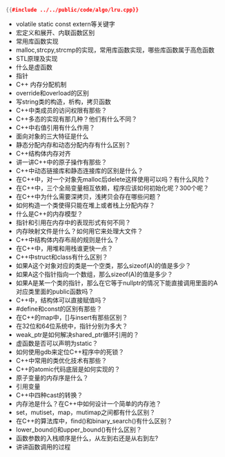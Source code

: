 ```c++
{{#include ../../public/code/algo/lru.cpp}}
```

- volatile static const extern等关键字
- 宏定义和展开、内联函数区别
- 常用库函数实现
- malloc,strcpy,strcmp的实现，常用库函数实现，哪些库函数属于高危函数
- STL原理及实现
- 什么是虚函数
- 指针
- C++ 内存分配机制
- override和overload的区别
- 写string类的构造，析构，拷贝函数
- C++中类成员的访问权限有那些？
- C++多态的实现有那几种？他们有什么不同？
- C++中右值引用有什么作用？
- 面向对象的三大特征是什么
- 静态分配内存和动态分配内存有什么区别？
- C++结构体内存对齐
- 讲一讲C++中的原子操作有那些？
- C++中动态链接库和静态连接库的区别是什么？
- 在C++中，对一个对象先malloc后delete这样使用可以吗？有什么风险？
- 在C++中，三个全局变量相互依赖，程序应该如何初始化呢？300个呢？
- 在C++中为什么需要深拷贝，浅拷贝会存在哪些问题？
- 如何构造一个类使得只能在堆上或者栈上分配内存？
- 什么是C++的内存模型？
- 指针和引用在内存中的表现形式有何不同？
- 内存映射文件是什么？如何用它来处理大文件？
- C++中结构体内存布局的规则是什么？
- 在C++中，用堆和用栈谁更快一点？
- C++中struct和class有什么区别？
- 如果A这个对象对应的类是一个空类，那么sizeof(A)的值是多少？
- 如果A这个指针指向一个数组，那么sizeof(A)的值是多少？
- 如果A是某一个类的指针，那么在它等于nullptr的情况下能直接调用里面的A对应类里面的public函数吗？
- C++中，结构体可以直接赋值吗？
- #define和const的区别有那些？
- 在C++的map中，[]与insert有那些区别？
- 在32位和64位系统中，指针分别为多大？
- weak_ptr是如何解决shared_ptr循环引用的？
- 虚函数是否可以声明为static？
- 如何使用gdb来定位C++程序中的死锁？
- C++中常用的类优化技术有那些？
- C++的atomic代码底层是如何实现的？
- 原子变量的内存序是什么？
- 引用变量
- C++中四种cast的转换？
- 内存池是什么？在C++中如何设计一个简单的内存池？
- set，mutiset，map，mutimap之间都有什么区别？
- 在C++的算法库中，find()和binary_search()有什么区别？
- lower_bound()和upper_bound()有什么区别？
- 函数参数的入栈顺序是什么，从左到右还是从右到左?
- 讲讲函数调用的过程
